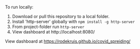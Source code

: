 
To run locally: 
1. Download or pull this repository to a local folder. 
2. Install 'http-server' globally with `npm install -g http-server`
3. From project-folder run `http-server`
4. View dashboard at http://localhost:8080/


View dashboard at https://rodekruis.github.io/covid_spreiding/
